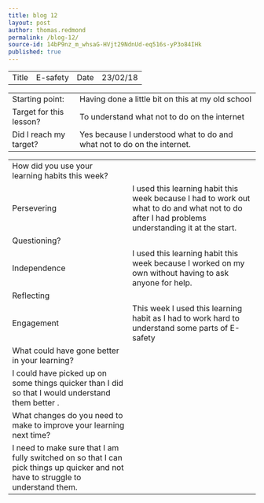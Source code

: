 ```yaml
---
title: blog 12
layout: post
author: thomas.redmond
permalink: /blog-12/
source-id: 14bP9nz_m_whsaG-HVjt29NdnUd-eq516s-yP3o84IHk
published: true
---
```

<table>
  <tr>
    <td>Title</td>
    <td>E-safety</td>
    <td>Date</td>
    <td>23/02/18</td>
  </tr>
</table>


<table>
  <tr>
    <td>Starting point:</td>
    <td>Having done a little bit on this at my old school</td>
  </tr>
  <tr>
    <td>Target for this lesson?</td>
    <td>To understand what not to do on the internet</td>
  </tr>
  <tr>
    <td>Did I reach my target? </td>
    <td>Yes because I understood what to do and what not to do on the internet. </td>
  </tr>
</table>


<table>
  <tr>
    <td>How did you use your learning habits this week?</td>
    <td></td>
  </tr>
  <tr>
    <td>Persevering</td>
    <td>I used this learning habit this week because I had to work out what to do and what not to do after I had problems understanding it at the start.</td>
  </tr>
  <tr>
    <td>Questioning?</td>
    <td></td>
  </tr>
  <tr>
    <td>Independence</td>
    <td>I used this learning habit this week because I worked on my own without having to ask anyone for help.</td>
  </tr>
  <tr>
    <td>Reflecting</td>
    <td></td>
  </tr>
  <tr>
    <td>Engagement</td>
    <td>This week I used this learning habit as I had to work hard to understand some parts of E-safety</td>
  </tr>
  <tr>
    <td>What could have gone better in your learning?</td>
    <td></td>
  </tr>
  <tr>
    <td>I could have picked up on some things quicker than I did so that I would understand them better .</td>
    <td></td>
  </tr>
  <tr>
    <td>What changes do you need to make to improve your learning next time?</td>
    <td></td>
  </tr>
  <tr>
    <td>I need to make sure that I am fully switched on so that I can pick things up quicker and not have to struggle to understand them.</td>
    <td></td>
  </tr>
</table>


